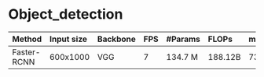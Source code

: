 # Object_detection


|Method       | Input size| Backbone | FPS | #Params | FLOPs   | mAP(%)| 
|:---         | :---      | :---     |:--- | :---    |:---     |:---   |
|Faster-RCNN  | 600x1000  | VGG      | 7   | 134.7 M | 188.12B | 73.2  |
